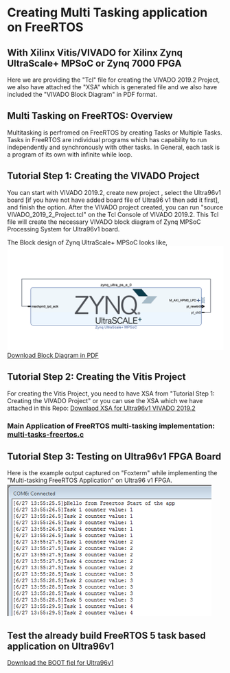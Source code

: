 
# Creating Multi Tasking application on FreeRTOS 
## With Xilinx Vitis/VIVADO for Xilinx Zynq UltraScale+ MPSoC or Zynq 7000 FPGA
Here we are providing the "Tcl" file for creating the VIVADO 2019.2 Project, we also have attached the "XSA" which is generated file and we also have included the "VIVADO Block Diagram" in PDF format.
## Multi Tasking on FreeRTOS: Overview
Multitasking is perfromed on FreeRTOS by creating Tasks or Multiple Tasks. Tasks in FreeRTOS are individual programs which has capability to run independently and synchronously with other tasks. In General, each task is a program of its own with infinite while loop.


## Tutorial Step 1: Creating the VIVADO Project
You can start with VIVADO 2019.2, create new project , select the Ultra96v1 board [if you have not have added board file of Ultra96 v1 then add it first], and finish the option.
After the VIVADO project created, you can run "source VIVADO_2019_2_Project.tcl" on the Tcl Console of VIVADO 2019.2. This Tcl file will create the necessary VIVADO block diagram of Zynq MPSoC Processing System for Ultra96v1 board.

The Block design of Zynq UltraScale+ MPSoC looks like,
![VIVADO Block Design](https://github.com/LogicTronix/FreeRTOS-Development/blob/master/Creating-Multi-Task/VIVADO_2019_2_Project_block_diagram_picture.PNG)
[Download Block Diagram in PDF](https://github.com/LogicTronix/FreeRTOS-Development/blob/master/Creating-Multi-Task/VIVADO_2019_2_Project_Block_Diagram.pdf)


## Tutorial Step 2: Creating the Vitis Project 
For creating the Vitis Project, you need to have XSA from "Tutorial Step 1: Creating the VIVADO Project" or you can use the XSA which we have attached in this Repo: [Downlaod XSA for Ultra96v1 VIVADO 2019.2](https://github.com/LogicTronix/FreeRTOS-Development/blob/master/Creating-Multi-Task/VIVADO_2019_2_Project.xsa)



### Main Application of FreeRTOS multi-tasking implementation: [multi-tasks-freertos.c](https://github.com/LogicTronix/FreeRTOS-Development/blob/master/Creating-Multi-Task/multi-tasks-freertos.c)



## Tutorial Step 3: Testing on Ultra96v1 FPGA Board
Here is the example output captured on "Foxterm" while implementing the "Multi-tasking FreeRTOS Application" on Ultra96 v1 FPGA.
![output of multi tasking application on FreeRTOS](https://github.com/LogicTronix/FreeRTOS-Development/blob/master/Creating-Multi-Task/FreeRTOS_Multi_Tasking_Application_5_Threads.png)


## Test the already build FreeRTOS 5 task based application on Ultra96v1
[Download the BOOT fiel for Ultra96v1](https://github.com/LogicTronix/FreeRTOS-Development/blob/master/Creating-Multi-Task/FreeRTOS_Multitask_Ultra96v1_BOOT.zip)
